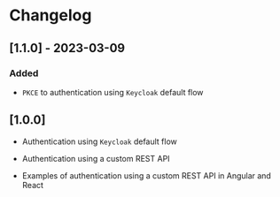 # Changelog

## [1.1.0] - 2023-03-09
### Added

- `PKCE` to authentication using `Keycloak` default flow

## [1.0.0]

- Authentication using `Keycloak` default flow

- Authentication using a custom REST API

- Examples of authentication using a custom REST API in Angular and React